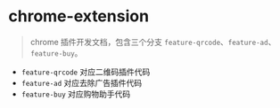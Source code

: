 <!--
 * @Author: your name
 * @Date: 2021-11-29 23:19:12
 * @LastEditTime: 2021-11-30 00:55:46
 * @LastEditors: Please set LastEditors
 * @Description: 打开koroFileHeader查看配置 进行设置: https://github.com/OBKoro1/koro1FileHeader/wiki/%E9%85%8D%E7%BD%AE
 * @FilePath: /chrome-extension/README.md
-->
# chrome-extension

> chrome 插件开发文档，包含三个分支 `feature-qrcode`、`feature-ad`、`feature-buy`。

- `feature-qrcode` 对应二维码插件代码
- `feature-ad` 对应去除广告插件代码
- `feature-buy` 对应购物助手代码
